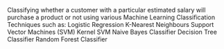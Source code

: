 Classifying whether a customer with a particular estimated salary will purchase a product or not using various Machine Learning Classification Techniques such as:
Logistic Regression
K-Nearest Neighbours
Support Vector Machines (SVM)
Kernel SVM
Naive Bayes Classifier
Decision Tree Classifier
Random Forest Classifier
